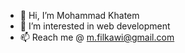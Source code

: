 - 👋 Hi, I’m Mohammad Khatem
- 👀 I’m interested in web development
- 📫 Reach me @ m.filkawi@gmail.com

<!---
mymk95/mymk95 is a ✨ special ✨ repository because its `README.md` (this file) appears on your GitHub profile.
You can click the Preview link to take a look at your changes.
--->
